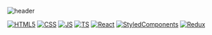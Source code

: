 ![header](https://capsule-render.vercel.app/api?type=waving&color=auto&height=300&section=header&text=hemtory%20Git&fontSize=90)

[![HTML5](https://img.shields.io/badge/HTML5-fff?style=flat-square&logo=HTML5&logoColor=E34F26)](https://github.com/LeeHoHyun-hemtory)
[![CSS](https://img.shields.io/badge/CSS3-1572B6?style=flat-square&logo=CSS3&logoColor=black)](https://github.com/LeeHoHyun-hemtory)
[![JS](https://img.shields.io/badge/JavaScript-F7DF1E?style=flat-square&logo=JavaScript&logoColor=black)](https://github.com/LeeHoHyun-hemtory)
[![TS](https://img.shields.io/badge/TypeScript-3178C6?style=flat-square&logo=TypeScript&logoColor=black)](https://github.com/LeeHoHyun-hemtory)
[![React](https://img.shields.io/badge/React-61DAFB?style=flat-square&logo=React&logoColor=black)](https://github.com/LeeHoHyun-hemtory)
[![StyledComponents](https://img.shields.io/badge/StyledComponent-DB7093?style=flat-square&logo=styled-components&logoColor=black)](https://github.com/LeeHoHyun-hemtory)
[![Redux](https://img.shields.io/badge/Redux-764ABC?style=flat-square&logo=Redux&logoColor=black)](https://github.com/LeeHoHyun-hemtory)

